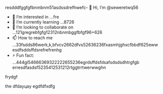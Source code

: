resdddfggfgfbnmbnm51asdssdrefhwefc- 👋 Hi, I’m @seweretwq56
- 👀 I’m interested in ...fre
- 🌱 I’m currently learning ...8726
- 💞️ I’m looking to collaborate on ...121gregrebfgfg12312nbnmbggfbfgf96+626
- 📫 How to reach me ...33fsdds86werk,k,bfvcv2662dfvs52636236fxasmhjghxcfbbdf625ewwesdfsddsffdsrefrefrenhg
- ⚡ Fun fact: ...444gl54666369322222655236egrdsffdsfdsafsdsdsdhtrgfgb
erresdfasdsf5235412531212rtggtrrtwerwwghn
<!---hjl454545tweewte59662ewfdsdsmhf03dsddgrrggrr48562
seweretwq/seweretwq is a ✨ special ✨ repositorrhy because its64 `README.md5354` (this file) appears on your 6363GitHub proewefffi1wer211jmm2dfdf3le.455
You can click the Preview link to take a look at your changes.gghgh56888*8888few
--->frydgf
the
dfdауцау
egdfdfxdfg
